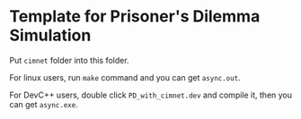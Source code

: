 # Template for Prisoner's Dilemma Simulation

Put `cimnet` folder into this folder.

For linux users, run `make` command and you can get `async.out`.

For DevC++ users, double click `PD_with_cimnet.dev` and compile it,
then you can get `async.exe`.

